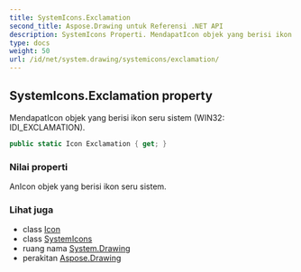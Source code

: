 ```yaml
---
title: SystemIcons.Exclamation
second_title: Aspose.Drawing untuk Referensi .NET API
description: SystemIcons Properti. MendapatIcon objek yang berisi ikon seru sistem WIN32 IDI_EXCLAMATION.
type: docs
weight: 50
url: /id/net/system.drawing/systemicons/exclamation/
---
```

## SystemIcons.Exclamation property

MendapatIcon objek yang berisi ikon seru sistem (WIN32: IDI_EXCLAMATION).

```csharp
public static Icon Exclamation { get; }
```

### Nilai properti

AnIcon objek yang berisi ikon seru sistem.

### Lihat juga

* class [Icon](../../icon/)
* class [SystemIcons](../)
* ruang nama [System.Drawing](../../systemicons/)
* perakitan [Aspose.Drawing](../../../)


